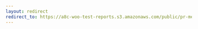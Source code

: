```yaml
---
layout: redirect
redirect_to: https://a8c-woo-test-reports.s3.amazonaws.com/public/pr-merge/45367/api/index.html
---
```

